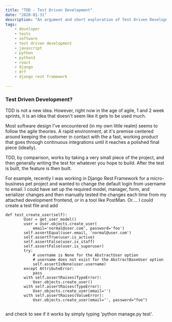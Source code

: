 ```yaml
---
title: "TDD - Test Driven Development"
date: "2020-01-31"
description: "An argument and short exploration of Test Driven Development in modern Python3 and JavaScript."
tags: 
    - developer
    - tests
    - software
    - test driven development
    - javascript
    - python
    - python3
    - react 
    - django
    - drf
    - django rest framework
    
---
```



### Test Driven Development? 

TDD is not a new idea. However, right now in the age of agile, 1 and 2 week sprints, it is an idea that doesn't seem like it gets to be used much. 

Most software design I've encountered (in my own little realm) seems to follow the agile theories. A rapid environment, at it's premise centered around keeping the customer in contact with the a fast, working product that goes through continuous integrations until it reaches a polished final piece (ideally). 

TDD, by comparison, works by taking a very small piece of the project, and then generally writing the test for whatever you hope to build. After the test is built, the feature is then built. 

For example, recently I was working in Django Rest Framework for a micro-business pet project and wanted to change the default login from username to email. I could have set up the required model, manager, form, and serializer changes and then manually tested the changes each time from my attached development frontend, or in a tool like PostMan. Or.... I could create a test file and add 

```python3
def test_create_user(self):
        User = get_user_model()
        user = User.objects.create_user(
            email='normal@user.com', password='foo')
        self.assertEqual(user.email, 'normal@user.com')
        self.assertTrue(user.is_active)
        self.assertFalse(user.is_staff)
        self.assertFalse(user.is_superuser)
        try:
            # username is None for the AbstractUser option
            # username does not exist for the AbstractBaseUser option
            self.assertIsNone(user.username)
        except AttributeError:
            pass
        with self.assertRaises(TypeError):
            User.objects.create_user()
        with self.assertRaises(TypeError):
            User.objects.create_user(email='')
        with self.assertRaises(ValueError):
            User.objects.create_user(email='', password="foo")


```

and check to see if it works by simply typing 'python manage.py test'.



<!-- A positive and negative of this is the new-ish ideas of Continuous Integration & Continuous Developmet -->